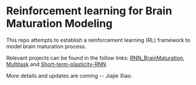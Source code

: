# Reinforcement learning for Brain Maturation Modeling
This repo attempts to establish a reinforcement learning (RL) framework to model brain maturation process. 

Relevant projects can be found in the follow links: <a href="https://github.com/xinzhoucs/RNN_BrainMaturation">RNN_BrainMaturation</a>, <a href="https://github.com/gyyang/multitask">Multitask</a> and <a href="https://github.com/nmasse/Short-term-plasticity-RNN">Short-term-plasticity-RNN</a>.

More details and updates are coming -- Jiajie Xiao.  


